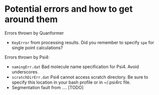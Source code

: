 
# Potential errors and how to get around them

Errors thrown by Quanformer
 * `KeyError` from processing results. Did you remember to specify `spe` for single point calculations?

Errors thrown by Psi4:
 * `namingErr.dat`          Bad molecule name specification for Psi4. Avoid underscores.
 * `scratchDirErr.dat`      Psi4 cannot access scratch directory. Be sure to specify this location in your bash profile or in ~/.psi4rc file.
 * Segmentation fault from .... [TODO]

